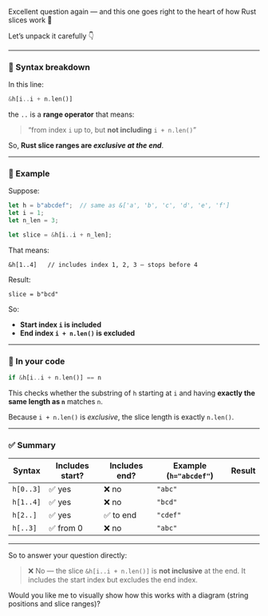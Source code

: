 Excellent question again — and this one goes right to the heart of how Rust slices work 👏

Let’s unpack it carefully 👇

---

### 🔹 Syntax breakdown

In this line:

```rust
&h[i..i + n.len()]
```

the `..` is a **range operator** that means:

> “from index `i` up to, but **not including** `i + n.len()`”

So, **Rust slice ranges are *exclusive at the end***.

---

### 🔹 Example

Suppose:

```rust
let h = b"abcdef";  // same as &['a', 'b', 'c', 'd', 'e', 'f']
let i = 1;
let n_len = 3;

let slice = &h[i..i + n_len];
```

That means:

```
&h[1..4]   // includes index 1, 2, 3 — stops before 4
```

Result:

```
slice = b"bcd"
```

So:

* **Start index `i` is included**
* **End index `i + n.len()` is excluded**

---

### 🔹 In your code

```rust
if &h[i..i + n.len()] == n
```

This checks whether the substring of `h` starting at `i` and having **exactly the same length as `n`** matches `n`.

Because `i + n.len()` is *exclusive*, the slice length is exactly `n.len()`.

---

### ✅ Summary

| Syntax    | Includes start? | Includes end? | Example (`h="abcdef"`) | Result |
| --------- | --------------- | ------------- | ---------------------- | ------ |
| `h[0..3]` | ✅ yes           | ❌ no          | `"abc"`                |        |
| `h[1..4]` | ✅ yes           | ❌ no          | `"bcd"`                |        |
| `h[2..]`  | ✅ yes           | ✅ to end      | `"cdef"`               |        |
| `h[..3]`  | ✅ from 0        | ❌ no          | `"abc"`                |        |

---

So to answer your question directly:

> ❌ No — the slice `&h[i..i + n.len()]` is **not inclusive** at the end. It includes the start index but excludes the end index.

Would you like me to visually show how this works with a diagram (string positions and slice ranges)?
